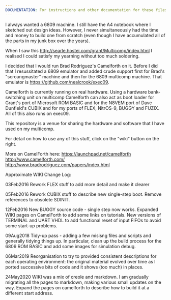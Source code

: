 ```yaml
---
DOCUMENTATION: For instructions and other documentation for these files, refer to the Wiki (use the link at the top of the page). You might not see the link if you are using a mobile device -- you may need to select "desktop version"
---
```


I always wanted a 6809 machine. I still have the A4 notebook where I sketched out design ideas. However, I never simultaneously had the time and money to build one from scratch (even though I have accumulated all of the parts in my junk box over the years).

When I saw this http://searle.hostei.com/grant/Multicomp/index.html I realised I could satisfy my yearning without too much soldering.

I decided that I would run Brad Rodriguez's Camelforth on it. Before I did that I resussitated a 6809 emulator and added crude support first for Brad's "scroungmaster" machine and then for the 6809 multicomp machine. That emulator is https://github.com/nealcrook/exec09.

Camelforth is currently running on real hardware. Using a hardware bank-switching unit on multicomp Camelforth can also act as boot loader for Grant's port of Microsoft ROM BASIC and for the N8VEM port of Dave Dunfield's CUBIX and for my ports of FLEX, NitrOS-9, BUGGY and FUZIX. All of this also runs on exec09.

This repository is a venue for sharing the hardware and software that I have used on my multicomp.

For detail on how to use any of this stuff, click on the "wiki" button on the right.

More on CamelForth here:
https://launchpad.net/camelforth
http://www.camelforth.com/
http://www.bradrodriguez.com/papers/index.html

Approximate WIKI Change Log:

03Feb2016 Rework FLEX stuff to add more detail and make it clearer

05Feb2016 Rework CUBIX stuff to describe new single-step boot. Remove references to obsolete SDINIT.

12Feb2016 New BUGGY source code - single step now works. Expanded WIKI pages on CamelForth to add some links on tutorials. New versions of TERMINAL and UART VHDL to add functional reset of input FIFOs to avoid some start-up problems.

09Aug2018 Tidy-up pass - adding a few misisng files and scripts and generally tidying things up. In particular, clean up the build process for the 6809 ROM BASIC and add some images for simulation debug.

06Mar2019 Reorganisation to try to provided consistent descriptions for each operating environment: the original material  evolved over time as I ported successive bits of code and it shows (too much) in places.

24May2020 WIKI was a mix of creole and markdown. I am gradually migrating all the pages to markdown, making various small updates on the way. Expand the pages on camelforth to describe how to build it at a different start address.

